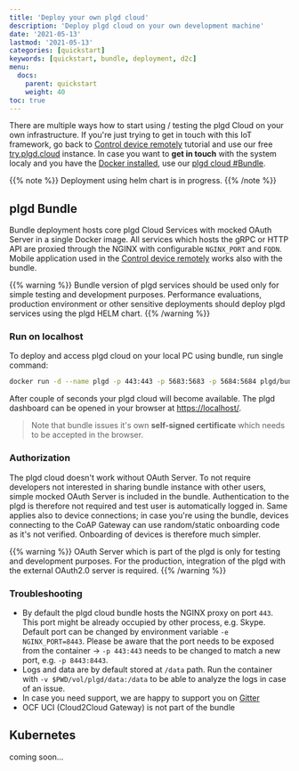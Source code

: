 ```yaml
---
title: 'Deploy your own plgd cloud'
description: 'Deploy plgd cloud on your own development machine'
date: '2021-05-13'
lastmod: '2021-05-13'
categories: [quickstart]
keywords: [quickstart, bundle, deployment, d2c]
menu:
  docs:
    parent: quickstart
    weight: 40
toc: true
---
```


There are multiple ways how to start using / testing the plgd Cloud on your own infrastructure. If you're just trying to get in touch with this IoT framework, go back to [Control device remotely](./device-to-cloud.md) tutorial and use our free [try.plgd.cloud](https://tryplgd.cloud) instance. In case you want to **get in touch** with the system localy and you have the [Docker installed](https://docs.docker.com/get-docker/), use our [plgd cloud #Bundle](#plgd-bundle).

{{% note %}}
Deployment using helm chart is in progress.
{{% /note %}}

## plgd Bundle

Bundle deployment hosts core plgd Cloud Services with mocked OAuth Server in a single Docker image. All services which hosts the gRPC or HTTP API are proxied through the NGINX with configurable `NGINX_PORT` and `FQDN`. Mobile application used in the [Control device remotely](../device-to-cloud) works also with the bundle.

{{% warning %}}
Bundle version of plgd services should be used only for simple testing and development purposes. Performance evaluations, production environment or other sensitive deployments should deploy plgd services using the plgd HELM chart.
{{% /warning %}}

### Run on localhost

To deploy and access plgd cloud on your local PC using bundle, run single command:

```bash
docker run -d --name plgd -p 443:443 -p 5683:5683 -p 5684:5684 plgd/bundle:v2next
```

After couple of seconds your plgd cloud will become available. The plgd dashboard can be opened in your browser at [https://localhost/](https://localhost/).
>Note that bundle issues it's own **self-signed certificate** which needs to be accepted in the browser.

### Authorization

The plgd cloud doesn't work without OAuth Server. To not require developers not interested in sharing bundle instance with other users, simple mocked OAuth Server is included in the bundle. Authentication to the plgd is therefore not required and test user is automatically logged in. Same applies also to device connections; in case you're using the bundle, devices connecting to the CoAP Gateway can use random/static onboarding code as it's not verified. Onboarding of devices is therefore much simpler.

{{% warning %}}
OAuth Server which is part of the plgd is only for testing and development purposes. For the production, integration of the plgd with the external OAuth2.0 server is required.
{{% /warning %}}

### Troubleshooting

- By default the plgd cloud bundle hosts the NGINX proxy on port `443`. This port might be already occupied by other process, e.g. Skype. Default port can be changed by environment variable `-e NGINX_PORT=8443`. Please be aware that the port needs to be exposed from the container -> `-p 443:443` needs to be changed to match a new port, e.g. `-p 8443:8443`.
- Logs and data are by default stored at `/data` path. Run the container with `-v $PWD/vol/plgd/data:/data` to be able to analyze the logs in case of an issue.
- In case you need support, we are happy to support you on [Gitter](http://gitter.im/ocfcloud/Lobby)
- OCF UCI (Cloud2Cloud Gateway) is not part of the bundle

## Kubernetes

coming soon...
